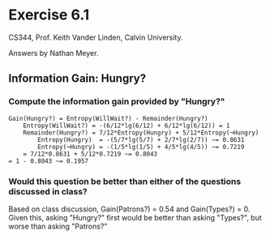 # Exercise 6.1

CS344, Prof. Keith Vander Linden, Calvin University.

Answers by Nathan Meyer.


## Information Gain: Hungry?
### Compute the information gain provided by "Hungry?"

```
Gain(Hungry?) = Entropy(WillWait?) - Remainder(Hungry?)
    Entropy(WillWait?) = -(6/12*lg(6/12) + 6/12*lg(6/12)) = 1
    Remainder(Hungry?) = 7/12*Entropy(Hungry) + 5/12*Entropy(¬Hungry)
        Entropy(Hungry)  = -(5/7*lg(5/7) + 2/7*lg(2/7)) ~= 0.8631
        Entropy(¬Hungry) = -(1/5*lg(1/5) + 4/5*lg(4/5)) ~= 0.7219
    = 7/12*0.8631 + 5/12*0.7219 ~= 0.8043
= 1 - 0.8043 ~= 0.1957
```


### Would this question be better than either of the questions discussed in class?

Based on class discussion, Gain(Patrons?) = 0.54 and Gain(Types?) = 0. Given
this, asking "Hungry?" first would be better than asking "Types?", but worse than
asking "Patrons?"